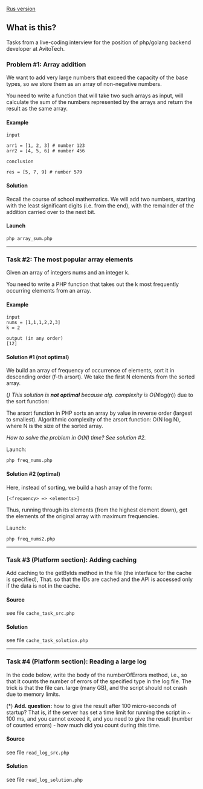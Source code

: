 [Rus version](README.MD)

## What is this?

Tasks from a live-coding interview for the position of php/golang backend developer at AvitoTech.

### Problem #1: Array addition

We want to add very large numbers that exceed the capacity of the base types,
so we store them as an array of non-negative numbers.

You need to write a function that will take two such arrays as input,
will calculate the sum of the numbers represented by the arrays and return the result as the same array.

#### Example

```
input

arr1 = [1, 2, 3] # number 123
arr2 = [4, 5, 6] # number 456

conclusion

res = [5, 7, 9] # number 579
```

#### Solution
Recall the course of school mathematics.
We will add two numbers, starting with the least significant digits (i.e. from the end),
with the remainder of the addition carried over to the next bit.

#### Launch
```
php array_sum.php
```

----------------------

### Task #2: The most popular array elements

Given an array of integers nums and an integer k.

You need to write a PHP function that takes out the k most frequently occurring elements from an array.

#### Example
```
input
nums = [1,1,1,2,2,3]
k = 2

output (in any order)
[12]
```

#### Solution #1 (not optimal)

We build an array of frequency of occurrence of elements, sort it in descending order (f-th arsort).
We take the first N elements from the sorted array.

(*) This solution is **not optimal** because alg. complexity is O(N*log(n)) due to the sort function:

The arsort function in PHP sorts an array by value in reverse order (largest to smallest).
Algorithmic complexity of the arsort function: O(N log N), where N is the size of the sorted array.

*How to solve the problem in O(N) time? See solution #2.*

Launch:
```
php freq_nums.php
```

#### Solution #2 (optimal)

Here, instead of sorting, we build a hash array of the form:
```
[<frequency> => <elements>]
```
Thus, running through its elements (from the highest element down),
get the elements of the original array with maximum frequencies.

Launch:
```
php freq_nums2.php
```

----------------------

### Task #3 (Platform section): Adding caching
Add caching to the getByIds method in the file (the interface for the cache is specified),
That. so that the IDs are cached and the API is accessed only if the data is not in the cache.

#### Source
see file ``cache_task_src.php``

#### Solution
see file ``cache_task_solution.php``

----------------------

### Task #4 (Platform section): Reading a large log

In the code below, write the body of the numberOfErrors method, i.e.,
so that it counts the number of errors of the specified type in the log file.
The trick is that the file can. large (many GB), and the script should not crash
due to memory limits.

(*) **Add. question:** how to give the result after 100 micro-seconds of startup?
That is, if the server has set a time limit for running the script
in ~ 100 ms, and you cannot exceed it, and you need to give the result (number of counted errors) -
how much did you count during this time.

#### Source
see file ``read_log_src.php``

#### Solution
see file ``read_log_solution.php``